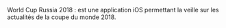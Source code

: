 World Cup Russia 2018 : est une application iOS permettant la veille sur les actualités de la coupe du monde 2018.  
